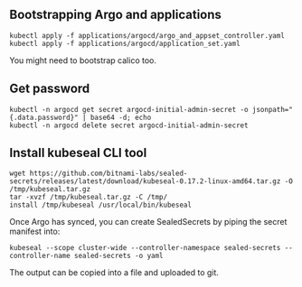 ## Bootstrapping Argo and applications

```shell
kubectl apply -f applications/argocd/argo_and_appset_controller.yaml
kubectl apply -f applications/argocd/application_set.yaml
```
You might need to bootstrap calico too.

## Get password
```shell
kubectl -n argocd get secret argocd-initial-admin-secret -o jsonpath="{.data.password}" | base64 -d; echo
kubectl -n argocd delete secret argocd-initial-admin-secret
```

## Install kubeseal CLI tool
```shell
wget https://github.com/bitnami-labs/sealed-secrets/releases/latest/download/kubeseal-0.17.2-linux-amd64.tar.gz -O /tmp/kubeseal.tar.gz 
tar -xvzf /tmp/kubeseal.tar.gz -C /tmp/
install /tmp/kubeseal /usr/local/bin/kubeseal
```
Once Argo has synced, you can create SealedSecrets by piping the secret manifest into: 
```
kubeseal --scope cluster-wide --controller-namespace sealed-secrets --controller-name sealed-secrets -o yaml
```
The output can be copied into a file and uploaded to git.
